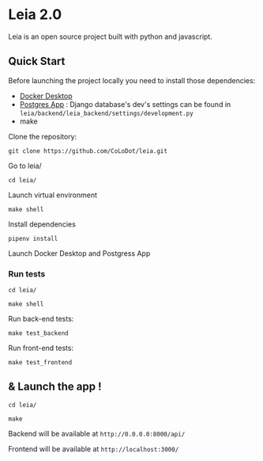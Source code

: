 # Leia 2.0

Leia is an open source project built with python and javascript.

## Quick Start

Before launching the project locally you need to install those dependencies: 
- [Docker Desktop](https://www.docker.com/products/docker-desktop)
- [Postgres App](https://postgresapp.com/) : Django database's dev's settings can be found in ```leia/backend/leia_backend/settings/development.py```
- make


Clone the repository: 

```git clone https://github.com/CoLoDot/leia.git```

Go to leia/

```cd leia/```

Launch virtual environment 

```make shell```

Install dependencies

```pipenv install```


Launch Docker Desktop and Postgress App 

### Run tests

```cd leia/```

```make shell```

Run back-end tests:

```make test_backend```

Run front-end tests:

```make test_frontend```

## & Launch the app !

```cd leia/```

```make```

Backend will be available at ```http://0.0.0.0:8000/api/```

Frontend will be available at ```http://localhost:3000/```